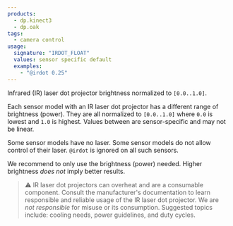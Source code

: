 ```yaml
---
products:
  - dp.kinect3
  - dp.oak
tags:
  - camera control
usage:
  signature: "IRDOT_FLOAT"
  values: sensor specific default
  examples:
    - "@irdot 0.25"
---
```


Infrared (IR) laser dot projector brightness normalized to `[0.0..1.0]`.

Each sensor model with an IR laser dot projector has a different
range of brightness (power). They are all normalized to `[0.0..1.0]`
where `0.0` is lowest and `1.0` is highest.
Values between are sensor-specific and may not be linear.

Some sensor models have no laser. Some sensor models do not allow
control of their laser. `@irdot` is ignored on all such sensors.

We recommend to only use the brightness (power) needed. Higher
brightness *does not* imply better results.

> ⚠️ IR laser dot projectors can overheat and are
> a consumable component. Consult the manufacturer's documentation
> to learn responsible and reliable usage of the IR laser dot
> projector. We are *not responsible* for misuse or its consumption.
> Suggested topics include: cooling needs, power guidelines, and duty
> cycles.
